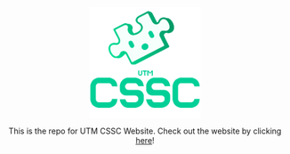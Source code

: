 <p align="center" width="100%">
  <a href="https://cssc.utm.utoronto.ca/">
    <img src="/assets/logo/cssc-logo.png" width="200px" align="center">
  </a>
</p>

<p align="center" width="100%">
This is the repo for UTM CSSC Website. Check out the website by clicking <a href="https://cssc.utm.utoronto.ca/">here</a>! 
</p>
